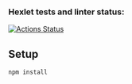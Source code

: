 ### Hexlet tests and linter status:
[![Actions Status](https://github.com/VadimFilimonov/frontend-project-lvl3/workflows/hexlet-check/badge.svg)](https://github.com/VadimFilimonov/frontend-project-lvl3/actions)

## Setup

```sh
npm install
```
